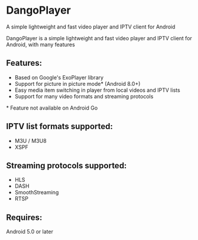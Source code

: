 # DangoPlayer
A simple lightweight and fast video player and IPTV client for Android



DangoPlayer is a simple lightweight and fast video player and IPTV client for Android, with many features

## Features:
- Based on Google's ExoPlayer library
- Support for picture in picture mode* (Android 8.0+)
- Easy media item switching in player from local videos and IPTV lists
- Support for many video formats and streaming protocols

\* Feature not available on Android Go

## IPTV list formats supported:
- M3U / M3U8
- XSPF

## Streaming protocols supported:
- HLS
- DASH
- SmoothStreaming
- RTSP

## Requires:
Android 5.0 or later
